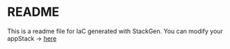 # README
This is a readme file for IaC generated with StackGen.
You can modify your appStack -> [here](http://main.dev.stackgen.com/appstacks/635f798c-648d-4089-b074-79f74e01ff9e)
